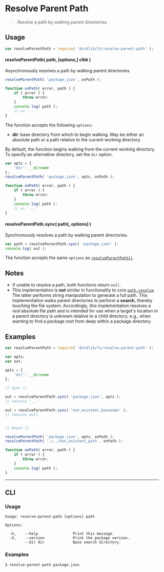 # Resolve Parent Path

> Resolve a path by walking parent directories.


<section class="usage">

## Usage

``` javascript
var resolveParentPath = require( '@stdlib/fs/resolve-parent-path' );
```

<a name="resolve-parent-path"></a>

#### resolveParentPath( path, \[options,\] clbk )

Asynchronously resolves a path by walking parent directories.

``` javascript
resolveParentPath( 'package.json', onPath );

function onPath( error, path ) {
    if ( error ) {
        throw error;
    }
    console.log( path );
    // => '...'
}
```

The function accepts the following `options`:

* __dir__: base directory from which to begin walking. May be either an absolute path or a path relative to the current working directory.

By default, the function begins walking from the current working directory. To specify an alternative directory, set the `dir` option.

``` javascript
var opts = {
    'dir': __dirname
};
resolveParentPath( 'package.json', opts, onPath );

function onPath( error, path ) {
    if ( error ) {
        throw error;
    }
    console.log( path );
    // => '...'
}
```


#### resolveParentPath.sync( path\[, options\] )

Synchronously resolves a path by walking parent directories.

``` javascript
var path = resolveParentPath.sync( 'package.json' );
console.log( out );
```

The function accepts the same `options` as [`resolveParentPath()`](#resolve-parent-path).

</section>

<!-- /.usage -->


<section class="notes">

## Notes

* If unable to resolve a path, both functions return `null`.
* This implementation is __not__ similar in functionality to core [`path.resolve`][node-core-path-resolve]. The latter performs string manipulation to generate a full path. This implementation walks parent directories to perform a __search__, thereby touching the file system. Accordingly, this implementation resolves a *real* absolute file path and is intended for use when a target's location in a parent directory is unknown relative to a child directory; e.g., when wanting to find a package root from deep within a package directory. 

</section>

<!-- /.notes -->


<section class="examples">

## Examples

``` javascript
var resolveParentPath = require( '@stdlib/fs/resolve-parent-path' );

var opts;
var out;

opts = {
    'dir': __dirname
};

// Sync //

out = resolveParentPath.sync( 'package.json', opts );
// returns '...'

out = resolveParentPath.sync( 'non_existent_basename' );
// returns null


// Async //

resolveParentPath( 'package.json', opts, onPath );
resolveParentPath( './../non_existent_path', onPath );

function onPath( error, path ) {
    if ( error ) {
        throw error;
    }
    console.log( path );
}
```

</section>

<!-- /.examples -->


---

<section class="cli">

## CLI

<section class="usage">

### Usage

``` text
Usage: resolve-parent-path [options] path

Options:

  -h,    --help                Print this message.
  -V,    --version             Print the package version.
         --dir dir             Base search directory.
```

</section>

<!-- /.usage -->


<section class="examples">

### Examples

``` bash
$ resolve-parent-path package.json
```

</section>

<!-- /.examples -->

</section>

<!-- /.cli -->


<section class="links">

[node-core-path-resolve]: https://nodejs.org/api/path.html#path_path_resolve_paths

</section>

<!-- /.links -->
